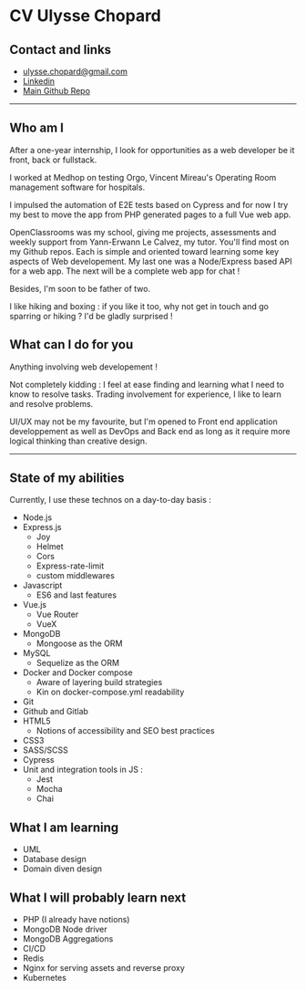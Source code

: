 # CV Ulysse Chopard

<!-- ![photo](/ulysse_chartres_mini.jpg "Ulysse Chopard trying to smile") -->

## Contact and links

* <ulysse.chopard@gmail.com>
* [Linkedin](https//linkedin.com/in/ulysse-chopard)
* [Main Github Repo](https://github.com/UlysseChopard/)

---

## Who am I

After a one-year internship, I look for opportunities as a web developer be it front, back or fullstack.

I worked at Medhop on testing Orgo, Vincent Mireau's Operating Room management software for hospitals.

I impulsed the automation of E2E tests based on Cypress and for now I try my best to move the app from PHP generated pages to a full Vue web app. 

OpenClassrooms was my school, giving me projects, assessments and weekly support from Yann-Erwann Le Calvez, my tutor. You'll find most on my Github repos. Each is simple and oriented toward learning some key aspects of Web developement. My last one was a Node/Express based API for a  web app. The next will be a complete web app for chat !

Besides, I'm soon to be father of two.

I like hiking and boxing : if you like it too, why not get in touch and go sparring or hiking ? I'd be gladly surprised !

## What can I do for you

Anything involving web developement !

Not completely kidding : I feel at ease finding and learning what I need to know to resolve tasks. Trading involvement for experience, I like to learn and resolve problems.

UI/UX may not be my favourite, but I'm opened to Front end application developpement as well as DevOps and Back end as long as it require more logical thinking than creative design.

---

## State of my abilities

Currently, I use these technos on a day-to-day basis :

* Node.js
* Express.js
  - Joy
  - Helmet
  - Cors
  - Express-rate-limit
  - custom middlewares
* Javascript
  - ES6 and last features
* Vue.js
  - Vue Router
  - VueX
* MongoDB
  - Mongoose as the ORM
* MySQL
  - Sequelize as the ORM
* Docker and Docker compose
  - Aware of layering build strategies
  - Kin on docker-compose.yml readability
* Git
* Github and Gitlab
* HTML5
  - Notions of accessibility and SEO best practices
* CSS3
* SASS/SCSS
* Cypress
* Unit and integration tools in JS :
  - Jest
  - Mocha
  - Chai

## What I am learning

* UML
* Database design
* Domain diven design

## What I will probably learn next

* PHP (I already have notions)
* MongoDB Node driver
* MongoDB Aggregations
* CI/CD
* Redis
* Nginx for serving assets and reverse proxy
* Kubernetes
